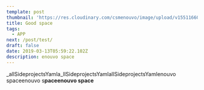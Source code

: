 ```yaml
---
template: post
thumbnail: 'https://res.cloudinary.com/csmenouvo/image/upload/v1551166052/75.jpg'
title: Good space
tags:
  - APP
next: /post/test/
draft: false
date: 2019-03-13T05:59:22.102Z
description: enouvo space
---
```


\_allSideprojectsYamla_llSideprojectsYamlallSideprojectsYamlenouvo spaceenouvo s**paceenouvo space**
